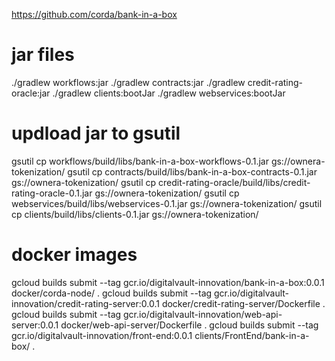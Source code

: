 https://github.com/corda/bank-in-a-box


# jar files
./gradlew workflows:jar
./gradlew contracts:jar
./gradlew credit-rating-oracle:jar
./gradlew clients:bootJar
./gradlew webservices:bootJar

# updload jar to gsutil
gsutil cp workflows/build/libs/bank-in-a-box-workflows-0.1.jar gs://ownera-tokenization/
gsutil cp contracts/build/libs/bank-in-a-box-contracts-0.1.jar gs://ownera-tokenization/
gsutil cp credit-rating-oracle/build/libs/credit-rating-oracle-0.1.jar gs://ownera-tokenization/
gsutil cp webservices/build/libs/webservices-0.1.jar gs://ownera-tokenization/
gsutil cp clients/build/libs/clients-0.1.jar gs://ownera-tokenization/
# docker images

gcloud builds submit --tag gcr.io/digitalvault-innovation/bank-in-a-box:0.0.1 docker/corda-node/ .
gcloud builds submit --tag gcr.io/digitalvault-innovation/credit-rating-server:0.0.1  docker/credit-rating-server/Dockerfile .
gcloud builds submit --tag gcr.io/digitalvault-innovation/web-api-server:0.0.1  docker/web-api-server/Dockerfile .
gcloud builds submit --tag gcr.io/digitalvault-innovation/front-end:0.0.1 clients/FrontEnd/bank-in-a-box/ .